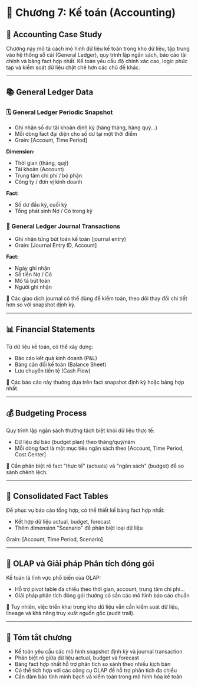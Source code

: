 # 📘 Chương 7: Kế toán (Accounting)

## 🧾 Accounting Case Study

Chương này mô tả cách mô hình dữ liệu kế toán trong kho dữ liệu, tập trung vào hệ thống sổ cái (General Ledger), quy trình lập ngân sách, báo cáo tài chính và bảng fact hợp nhất. Kế toán yêu cầu độ chính xác cao, logic phức tạp và kiểm soát dữ liệu chặt chẽ hơn các chủ đề khác.

---

## 📚 General Ledger Data

### 🗓️ General Ledger Periodic Snapshot

* Ghi nhận số dư tài khoản định kỳ (hàng tháng, hàng quý...)
* Mỗi dòng fact đại diện cho số dư tại một thời điểm
* Grain: \[Account, Time Period]

**Dimension:**

* Thời gian (tháng, quý)
* Tài khoản (Account)
* Trung tâm chi phí / bộ phận
* Công ty / đơn vị kinh doanh

**Fact:**

* Số dư đầu kỳ, cuối kỳ
* Tổng phát sinh Nợ / Có trong kỳ

### 📒 General Ledger Journal Transactions

* Ghi nhận từng bút toán kế toán (journal entry)
* Grain: \[Journal Entry ID, Account]

**Fact:**

* Ngày ghi nhận
* Số tiền Nợ / Có
* Mô tả bút toán
* Người ghi nhận

📌 Các giao dịch journal có thể dùng để kiểm toán, theo dõi thay đổi chi tiết hơn so với snapshot định kỳ.

---

## 📊 Financial Statements

Từ dữ liệu kế toán, có thể xây dựng:

* Báo cáo kết quả kinh doanh (P\&L)
* Bảng cân đối kế toán (Balance Sheet)
* Lưu chuyển tiền tệ (Cash Flow)

🧱 Các báo cáo này thường dựa trên fact snapshot định kỳ hoặc bảng hợp nhất.

---

## 💰 Budgeting Process

Quy trình lập ngân sách thường tách biệt khỏi dữ liệu thực tế:

* Dữ liệu dự báo (budget plan) theo tháng/quý/năm
* Mỗi dòng fact là một mục tiêu ngân sách theo \[Account, Time Period, Cost Center]

📌 Cần phân biệt rõ fact "thực tế" (actuals) và "ngân sách" (budget) để so sánh chênh lệch.

---

## 🔗 Consolidated Fact Tables

Để phục vụ báo cáo tổng hợp, có thể thiết kế bảng fact hợp nhất:

* Kết hợp dữ liệu actual, budget, forecast
* Thêm dimension "Scenario" để phân biệt loại dữ liệu

Grain: \[Account, Time Period, Scenario]

---

## 🧰 OLAP và Giải pháp Phân tích đóng gói

Kế toán là lĩnh vực phổ biến của OLAP:

* Hỗ trợ pivot table đa chiều theo thời gian, account, trung tâm chi phí...
* Giải pháp phân tích đóng gói thường có sẵn các mô hình báo cáo chuẩn

📌 Tuy nhiên, việc triển khai trong kho dữ liệu vẫn cần kiểm soát dữ liệu, lineage và khả năng truy xuất nguồn gốc (audit trail).

---

## 📌 Tóm tắt chương

* Kế toán yêu cầu các mô hình snapshot định kỳ và journal transaction
* Phân biệt rõ giữa dữ liệu actual, budget và forecast
* Bảng fact hợp nhất hỗ trợ phân tích so sánh theo nhiều kịch bản
* Có thể tích hợp với các công cụ OLAP để hỗ trợ phân tích đa chiều
* Cần đảm bảo tính minh bạch và kiểm toán trong mô hình hóa kế toán
